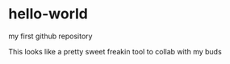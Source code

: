 # hello-world
my first github repository

This looks like a pretty sweet freakin tool to collab with my buds
